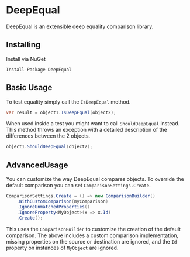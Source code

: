 DeepEqual=DeepEqual is an extensible deep equality comparison library.Installing-Install via NuGet`Install-Package DeepEqual`Basic Usage-To test equality simply call the `IsDeepEqual` method.```c#var result = object1.IsDeepEqual(object2);```When used inside a test you might want to call  `ShouldDeepEqual` instead. This method throws an exception with a detailed description of the differences between the 2 objects.```c#object1.ShouldDeepEqual(object2);```AdvancedUsage-You can customize the way DeepEqual compares objects. To override the default comparison you can set `ComparisonSettings.Create`.```c#ComparisonSettings.Create = () => new ComparisonBuilder()    .WithCustomComparison(myComparison)    .IgnoreUnmatchedProperties()    .IgnoreProperty<MyObject>(x => x.Id)    .Create();```This uses the `ComparisonBuilder` to customize the creation of the default comparison. The above includes a custom comparison implementation, missing properties on the source or destination are ignored, and the `Id` property on instances of `MyObject` are ignored.